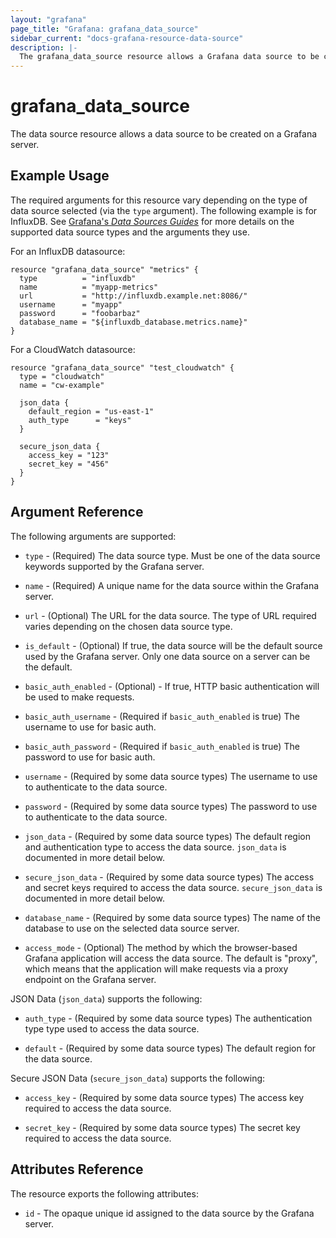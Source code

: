 ```yaml
---
layout: "grafana"
page_title: "Grafana: grafana_data_source"
sidebar_current: "docs-grafana-resource-data-source"
description: |-
  The grafana_data_source resource allows a Grafana data source to be created.
---
```


# grafana\_data\_source

The data source resource allows a data source to be created on a Grafana server.

## Example Usage

The required arguments for this resource vary depending on the type of data
source selected (via the `type` argument). The following example is for
InfluxDB. See
[Grafana's *Data Sources Guides*](http://docs.grafana.org/#data-sources-guides)
for more details on the supported data source types and the arguments they use.

For an InfluxDB datasource:

```hcl
resource "grafana_data_source" "metrics" {
  type          = "influxdb"
  name          = "myapp-metrics"
  url           = "http://influxdb.example.net:8086/"
  username      = "myapp"
  password      = "foobarbaz"
  database_name = "${influxdb_database.metrics.name}"
}
```

For a CloudWatch datasource:

```hcl
resource "grafana_data_source" "test_cloudwatch" {
  type = "cloudwatch"
  name = "cw-example"

  json_data {
    default_region = "us-east-1"
    auth_type      = "keys"
  }

  secure_json_data {
    access_key = "123"
    secret_key = "456"
  }
}
```

## Argument Reference

The following arguments are supported:

* `type` - (Required) The data source type. Must be one of the data source
  keywords supported by the Grafana server.

* `name` - (Required) A unique name for the data source within the Grafana
  server.

* `url` - (Optional) The URL for the data source. The type of URL required
  varies depending on the chosen data source type.

* `is_default` - (Optional) If true, the data source will be the default
  source used by the Grafana server. Only one data source on a server can be
  the default.

* `basic_auth_enabled` - (Optional) - If true, HTTP basic authentication will
  be used to make requests.

* `basic_auth_username` - (Required if `basic_auth_enabled` is true) The
  username to use for basic auth.

* `basic_auth_password` - (Required if `basic_auth_enabled` is true) The
  password to use for basic auth.

* `username` - (Required by some data source types) The username to use to
  authenticate to the data source.

* `password` - (Required by some data source types) The password to use to
  authenticate to the data source.

* `json_data` - (Required by some data source types) The default region
  and authentication type to access the data source. `json_data` is documented
  in more detail below.

* `secure_json_data` - (Required by some data source types) The access and
  secret keys required to access the data source. `secure_json_data` is
  documented in more detail below.

* `database_name` - (Required by some data source types) The name of the
  database to use on the selected data source server.

* `access_mode` - (Optional) The method by which the browser-based Grafana
  application will access the data source. The default is "proxy", which means
  that the application will make requests via a proxy endpoint on the Grafana
  server.

JSON Data (`json_data`) supports the following:

* `auth_type` - (Required by some data source types) The authentication type
  type used to access the data source.

* `default` - (Required by some data source types) The default region for
  the data source.

Secure JSON Data (`secure_json_data`) supports the following:

* `access_key` - (Required by some data source types) The access key required
  to access the data source.

* `secret_key` - (Required by some data source types) The secret key required
  to access the data source.

## Attributes Reference

The resource exports the following attributes:

* `id` - The opaque unique id assigned to the data source by the Grafana
  server.
